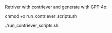 Retriver with contriever and generate with GPT-4o:

chmod +x run_contriever_scripts.sh

./run_contriever_scripts.sh
